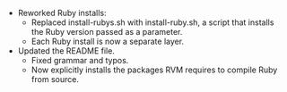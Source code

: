 * Reworked Ruby installs:
  * Replaced install-rubys.sh with install-ruby.sh, a script that installs the Ruby version passed as a parameter.
  * Each Ruby install is now a separate layer.
* Updated the README file.
  * Fixed grammar and typos.
  * Now explicitly installs the packages RVM requires to compile Ruby from source.

